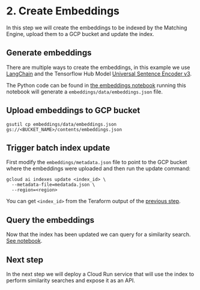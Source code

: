 # 2. Create Embeddings

In this step we will create the embeddings to be indexed by the Matching Engine,
upload them to a GCP bucket and update the index.

## Generate embeddings

There are multiple ways to create the embeddings, in this example we use
[LangChain](https://langchain.com) and the Tensorflow Hub Model [Universal Sentence Encoder v3](https://tfhub.dev/google/universal-sentence-encoder-multilingual/3).

The Python code can be found in [the embeddings notebook](/embeddings/embeddings.ipynb)
running this notebook will generate a `embeddings/data/embeddings.json` file.

## Upload embeddings to GCP bucket

```plain
gsutil cp embeddings/data/embeddings.json gs://<BUCKET_NAME>/contents/embeddings.json
```

## Trigger batch index update

First modify the `embeddings/metadata.json` file to point to the GCP bucket
where the embeddings were uploaded and then run the update command:

```plain
gcloud ai indexes update <index_id> \
  --metadata-file=medatada.json \
  --region=<region>
```

You can get `<index_id>` from the Teraform output of the [previous step](/docs/1_matching_engine.md).

## Query the embeddings

Now that the index has been updated we can query for a similarity search.
[See notebook](/embeddings/similarity_search.ipynb).

## Next step

In the next step we will deploy a Cloud Run service that will use the index to
perform similarity searches and expose it as an API.
